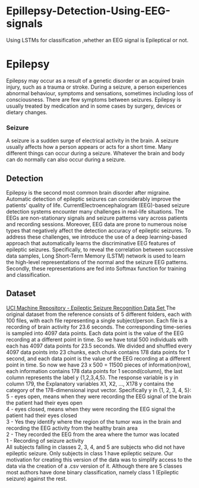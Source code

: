 # Epillepsy-Detection-Using-EEG-signals
Using LSTMs for classification ,whether an EEG signal is Epileptical or not.

# Epilepsy
Epilepsy may occur as a result of a genetic disorder or an acquired brain injury, such as a trauma or stroke.
During a seizure, a person experiences abnormal behaviour, symptoms and sensations, sometimes including loss of consciousness. There are few symptoms between seizures.
Epilepsy is usually treated by medication and in some cases by surgery, devices or dietary changes.

### Seizure
A seizure is a sudden surge of electrical activity in the brain.
A seizure usually affects how a person appears or acts for a short time.
Many different things can occur during a seizure. Whatever the brain and body can do normally can also occur during a seizure.

## Detection 
Epilepsy is the second most common brain disorder after migraine. Automatic detection of epileptic seizures
can considerably improve the patients’ quality of life. CurrentElectroencephalogram (EEG)-based seizure detection systems
encounter many challenges in real-life situations. The EEGs
are non-stationary signals and seizure patterns vary across
patients and recording sessions. Moreover, EEG data are prone to
numerous noise types that negatively affect the detection accuracy
of epileptic seizures. To address these challenges, we introduce the
use of a deep learning-based approach that automatically learns
the discriminative EEG features of epileptic seizures. Specifically,
to reveal the correlation between successive data samples, Long Short-Term Memory (LSTM)
network is used to learn the high-level representations of the normal and the seizure EEG patterns. Secondly, these representations
are fed into Softmax function for training and classification.

## Dataset

[UCI Machine Repository - Epileptic Seizure Recognition Data Set ](https://archive.ics.uci.edu/ml/datasets/Epileptic+Seizure+Recognition)
The original dataset from the reference consists of 5 different folders, each with 100 files, with each file representing a single subject/person. Each file is a recording of brain activity for 23.6 seconds. The corresponding time-series is sampled into 4097 data points. Each data point is the value of the EEG recording at a different point in time. So we have total 500 individuals with each has 4097 data points for 23.5 seconds.
We divided and shuffled every 4097 data points into 23 chunks, each chunk contains 178 data points for 1 second, and each data point is the value of the EEG recording at a different point in time. So now we have 23 x 500 = 11500 pieces of information(row), each information contains 178 data points for 1 second(column), the last column represents the label y {1,2,3,4,5}. 
The response variable is y in column 179, the Explanatory variables X1, X2, ..., X178 
y contains the category of the 178-dimensional input vector. Specifically y in {1, 2, 3, 4, 5}: 
5 - eyes open, means when they were recording the EEG signal of the brain the patient had their eyes open  
4 - eyes closed, means when they were recording the EEG signal the patient had their eyes closed  
3 - Yes they identify where the region of the tumor was in the brain and recording the EEG activity from the healthy brain area  
2 - They recorded the EEG from the area where the tumor was located  
1 - Recording of seizure activity  
All subjects falling in classes 2, 3, 4, and 5 are subjects who did not have epileptic seizure. Only subjects in class 1 have epileptic seizure. Our motivation for creating this version of the data was to simplify access to the data via the creation of a .csv version of it. Although there are 5 classes most authors have done binary classification, namely class 1 (Epileptic seizure) against the rest.





